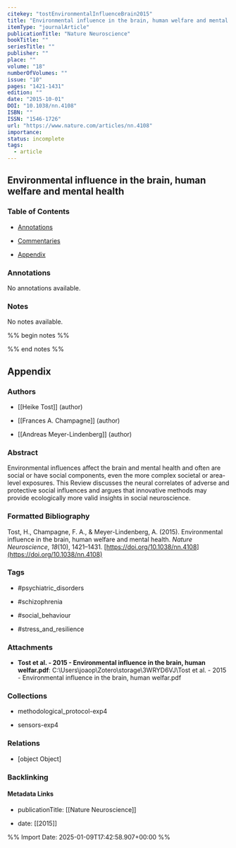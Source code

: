 ```yaml
---
citekey: "tostEnvironmentalInfluenceBrain2015"
title: "Environmental influence in the brain, human welfare and mental health"
itemType: "journalArticle"
publicationTitle: "Nature Neuroscience"
bookTitle: ""
seriesTitle: ""
publisher: ""
place: ""
volume: "18"
numberOfVolumes: ""
issue: "10"
pages: "1421-1431"
edition: ""
date: "2015-10-01"
DOI: "10.1038/nn.4108"
ISBN: ""
ISSN: "1546-1726"
url: "https://www.nature.com/articles/nn.4108"
importance: 
status: incomplete
tags:
  - article
---
```


## Environmental influence in the brain, human welfare and mental health

### Table of Contents

- [Annotations](#annotations)

+ [Commentaries](#commentaries)

- [Appendix](#appendix)

### Annotations


No annotations available.


### Notes


No notes available.


%% begin notes %%

<!-- Write your personal notes here -->

%% end notes %%

## Appendix

### Authors


- [[Heike Tost]] (author)

- [[Frances A. Champagne]] (author)

- [[Andreas Meyer-Lindenberg]] (author)



### Abstract

Environmental influences affect the brain and mental health and often are social or have social components, even the more complex societal or area-level exposures. This Review discusses the neural correlates of adverse and protective social influences and argues that innovative methods may provide ecologically more valid insights in social neuroscience.


### Formatted Bibliography

Tost, H., Champagne, F. A., & Meyer-Lindenberg, A. (2015). Environmental influence in the brain, human welfare and mental health. _Nature Neuroscience_, _18_(10), 1421–1431. [https://doi.org/10.1038/nn.4108](https://doi.org/10.1038/nn.4108)


### Tags


- #psychiatric_disorders

- #schizophrenia

- #social_behaviour

- #stress_and_resilience




### Attachments


- **Tost et al. - 2015 - Environmental influence in the brain, human welfar.pdf**: C:\Users\joaop\Zotero\storage\3WRYD6VJ\Tost et al. - 2015 - Environmental influence in the brain, human welfar.pdf




### Collections


- methodological_protocol-exp4

- sensors-exp4




### Relations


- [object Object]



### Backlinking


#### Metadata Links


- publicationTitle: [[Nature Neuroscience]]




- date: [[2015]]





<!-- Any additional notes or comments -->


%% Import Date: 2025-01-09T17:42:58.907+00:00 %%
